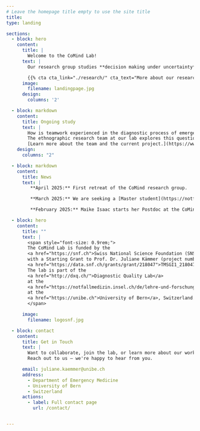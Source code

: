 ```yaml
---
# Leave the homepage title empty to use the site title
title:
type: landing

sections:
  - block: hero
    content:
      title: |
        Welcome to the CoMind Lab!
      text: |
        Our research group studies **decision making under uncertainty**, such as in the emergency room, to gain a clearer understanding of how medical diagnostics and other high-risk decisions can be improved.

        {{% cta cta_link="./research/" cta_text="More about our research" %}}
      image:
        filename: landingpage.jpg
      design:
        columns: '2'

  - block: markdown
    content:
      title: Ongoing study
      text: |
        How is teamwork experienced in the diagnostic process of emergency care?  
        The ethnographic research team at our lab explores this question through in-depth observations and interviews in Swiss emergency departments.  
        [Learn more about the team and the current project.](https://www.teams-notfall.org/)
    design:
      columns: "2"

  - block: markdown
    content:
      title: News
      text: |
         **April 2025:** First retreat of the CoMind research group.

         **March 2025:** We are seeking a [Master student](https://notfallmedizin.insel.ch/fileadmin/Notfallzentrum/PDF_Dokumente/Forschung_Div._PDF_Dokumente/Ausschreibung_Masterarbeit_Ethnographie_CoMind_Lab.pdf) for our ethnographic study and a [PhD student](https://notfallmedizin.insel.ch/fileadmin/Notfallzentrum/PDF_Dokumente/Forschung_Div._PDF_Dokumente/CoMind_PhD_student_1.pdf) for our experimental work.

         **February 2025:** Maike Isaac starts her Postdoc at the CoMind Lab. Mara Hofer and Theresa Halbritter join the research group as student research assistants.

  - block: hero
    content:
      title: ""
      text: |
        <span style="font-size: 0.9rem;">
        The CoMind Lab is funded by the 
        <a href="https://snf.ch">Swiss National Science Foundation (SNSF)</a>
        with a Starting Grant to Prof. Dr. Juliane Kämmer (project number 
        <a href="https://data.snf.ch/grants/grant/218047">TMSGI1_218047</a>).
        The lab is part of the 
        <a href="http://dxq.ch/">Diagnostic Quality Lab</a>
        at the 
        <a href="https://notfallmedizin.insel.ch/de/lehre-und-forschung/forschungsschwerpunkte-und-gruppen/diagnostic-quality-lab">Department of Emergency Medicine</a> 
        at the 
        <a href="https://unibe.ch">University of Bern</a>, Switzerland.
        </span>

      image:
        filename: logosnf.jpg

  - block: contact
    content:
      title: Get in Touch
      text: |
        Want to collaborate, join the lab, or learn more about our work?  
        Reach out to us – we're happy to hear from you.

      email: juliane.kaemmer@unibe.ch
      address:
        - Department of Emergency Medicine
        - University of Bern
        - Switzerland
      actions:
        - label: Full contact page
          url: /contact/


---
```

